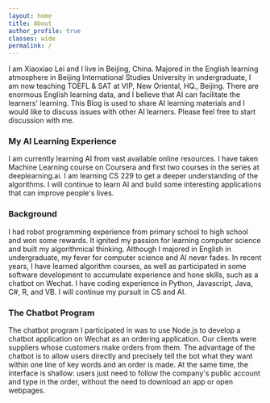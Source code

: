 ```yaml
---
layout: home
title: About
author_profile: true
classes: wide
permalink: /
---
```


I am Xiaoxiao Lei and I live in Beijing, China. Majored in the English learning atmosphere in Beijing International Studies University in undergraduate, I am now teaching TOEFL & SAT at VIP, New Oriental, HQ., Beijing. There are enormous English learning data, and I believe that AI can facilitate the learners' learning. This Blog is used to share AI learning materials and I would like to discuss issues with other AI learners. Please feel free to start discussion with me.

### My AI Learning Experience
I am currently learning AI from vast available online resources. I have taken Machine Learning course on Coursera and first two courses in the series at deeplearning.ai. I am learning CS 229 to get a deeper understanding of the algorithms. I will continue to learn AI and build some interesting applications that can improve people's lives.

### Background
I had robot programming experience from primary school to high school and won some rewards. It ignited my passion for learning computer science and built my algorithmical thinking. Although I majored in English in undergraduate, my fever for computer science and AI never fades. In recent years, I have learned algorithm courses, as well as participated in some software development to accumulate experience and hone skills, such as a chatbot on Wechat. I have coding experience in Python, Javascript, Java, C#, R, and VB. I will continue my pursuit in CS and AI.

### The Chatbot Program
The chatbot program I participated in was to use Node.js to develop a chatbot application on Wechat as an ordering application. Our clients were suppliers whose customers make orders from them. The advantage of the chatbot is to allow users directly and precisely tell the bot what they want within one line of key words and an order is made. At the same time, the interface is shallow: users just need to follow the company's public account and type in the order, without the need to download an app or open webpages.




